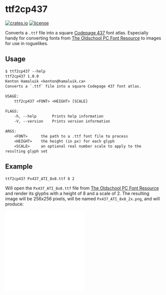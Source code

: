 # ttf2cp437
[![crates.io](https://img.shields.io/crates/v/ttf2cp437.svg)](https://crates.io/crates/ttf2cp437)
[![license](https://img.shields.io/crates/l/ttf2cp437)](https://github.com/hamaluik/ttf2cp437/blob/master/LICENSE)

Converts a `.ttf` file into a square [Codepage 437](https://en.wikipedia.org/wiki/Code_page_437) font atlas. Especially handy for converting fonts from [The Oldschool PC Font Resource](https://int10h.org/oldschool-pc-fonts/) to images for use in roguelikes.

## Usage

```
$ ttf2cp437 --help
ttf2cp437 1.0.0
Kenton Hamaluik <kenton@hamaluik.ca>
Converts a `.ttf` file into a square Codepage 437 font atlas.

USAGE:
    ttf2cp437 <FONT> <HEIGHT> [SCALE]

FLAGS:
    -h, --help       Prints help information
    -V, --version    Prints version information

ARGS:
    <FONT>      the path to a .ttf font file to process
    <HEIGHT>    the height (in px) for each glyph
    <SCALE>     an optional real number scale to apply to the resulting glyph set
```

## Example

```
ttf2cp437 Px437_ATI_8x8.ttf 8 2
```

Will open the `Px437_ATI_8x8.ttf` file from [The Oldschool PC Font Resource](https://int10h.org/oldschool-pc-fonts/fontlist/#ati_gfx) and render its glyphs with a height of 8 and a scale of 2. The resulting image will be 256x256 pixels, will be named `Px437_ATI_8x8_2x.png`, and will produce:

![](Px437_ATI_8x8_2x.png)
